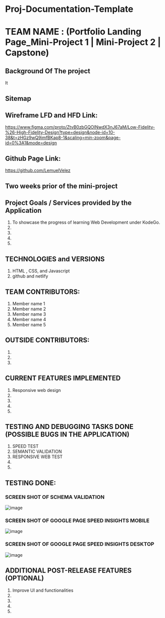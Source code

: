# Proj-Documentation-Template

# TEAM NAME : (Portfolio Landing Page_Mini-Project 1 | Mini-Project 2 | Capstone)

## Background Of The project
It 
## Sitemap

## Wireframe LFD and HFD Link: 
https://www.figma.com/proto/ZtvB0zbGQOlNwdX3nJ67aM/Low-Fidelity-%26-High-Fidelity-Design?type=design&node-id=10-38&t=zHGz9wQ9imfBKap8-1&scaling=min-zoom&page-id=0%3A1&mode=design

## Github Page Link: 
https://github.com/LemuelVelez
## Two weeks prior of the mini-project

## Project Goals / Services provided by the Application

1. To showcase the progress of learning Web Development under KodeGo.
2.
3.
4.
5.

## TECHNOLOGIES and VERSIONS

1. HTML , CSS, and Javascript
2. github and netlify

## TEAM CONTRIBUTORS:

1. Member name 1
2. Member name 2
3. Member name 3
4. Member name 4
5. Member name 5

## OUTSIDE CONTRIBUTORS:
1. 
2. 
3.


## CURRENT FEATURES IMPLEMENTED

1. Responsive web design
2.
3.
4.
5.


## TESTING AND DEBUGGING TASKS DONE (POSSIBLE BUGS IN THE APPLICATION)
1. SPEED TEST
2. SEMANTIC VALIDATION
3. RESPONSIVE WEB TEST 
4.
5.


## TESTING DONE:

### SCREEN SHOT OF SCHEMA VALIDATION 
![image](https://github.com/LemuelVelez/mini_project-1/assets/138591940/794f8613-fdff-478c-9338-fcce255da5be)

### SCREEN SHOT OF GOOGLE PAGE SPEED INSIGHTS MOBILE
![image](https://github.com/LemuelVelez/mini_project-1/assets/138591940/f4fa500d-0ecc-434e-9820-c2c481a56fe7)

### SCREEN SHOT OF GOOGLE PAGE SPEED INSIGHTS DESKTOP
![image](https://github.com/LemuelVelez/mini_project-1/assets/138591940/c1256b81-818e-4b0f-9753-17f8b39a7770)

## ADDITIONAL POST-RELEASE FEATURES (OPTIONAL)

1. Improve UI and functionalities
2.
3.
4.
5.

